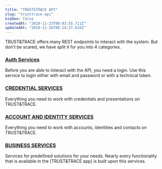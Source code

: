 ```yaml
---
title: "TRUST&TRACE API"
slug: "trusttrace-api"
hidden: false
createdAt: "2020-11-23T08:03:55.711Z"
updatedAt: "2020-11-26T08:14:27.634Z"
---
```

TRUST&TRACE offers many REST endpoints to interact with the system. But don't be scared, we have split it for you into 4 categories.

### [Auth Services]

Before you are able to interact with the API, you need a login. Use this service to login either with email and password or with a technical token.

### [CREDENTIAL SERVICES]

Everything you need to work with credentials and presentations on TRUST&TRACE.

### [ACCOUNT AND IDENTITY SERVICES]

Everything you need to work with accounts, identities and contacts on TRUST&TRACE.

### [BUSINESS SERVICES]

Services for predefined solutions for your needs. Nearly every functionality that is available in the [TRUST&TRACE app] is built upon this services.

[Auth Services]: #/login-1
[CREDENTIAL SERVICES]: #/schema-1
[ACCOUNT AND IDENTITY SERVICES]: #/identity-1
[Business Services]: #/asset-1